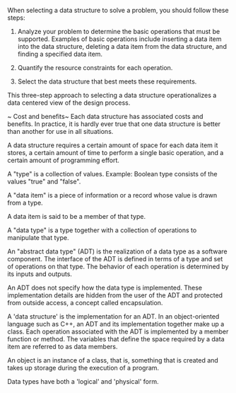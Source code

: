 When selecting a data structure to solve a problem, you should follow these steps:

1. Analyze your problem to determine the basic operations that must be supported. Examples of basic operations include inserting a data item into the data structure, deleting a data item from the data structure, and finding a specified data item.

2. Quantify the resource constraints for each operation.

3. Select the data structure that best meets these requirements.

This three-step approach to selecting a data structure operationalizes a data centered view of the design process.

~ Cost and benefits~
Each data structure has associated costs and benefits. In practice, it is hardly ever true that one data structure is better than another for use in all situations.

A data structure requires a certain amount of space for each data item it stores, a certain amount of time to perform a single basic operation, and a certain amount of programming effort.     

A "type" is a collection of values. Example: Boolean type consists of the values "true" and "false".

A "data item" is a piece of information or a record whose value is drawn from a type.

A data item is said to be a member of that type.

A "data type" is a type together with a collection of operations to manipulate that type. 

An "abstract data type" (ADT) is the realization of a data type as a software component. The interface of the ADT is defined in terms of a type and set of operations on that type. The behavior of each operation is determined by its inputs and outputs.

An ADT does not specify how the data type is implemented. These implementation details are hidden from the user of the ADT and protected from outside access, a concept called encapsulation. 

A 'data structure' is the implementation for an ADT. In an object-oriented language such as C++, an ADT and its implementation together make up a class. Each operation associated with the ADT is implemented by a member function or method. The variables that define the space required by a data item are referred to as data members. 

An object is an instance of a class, that is, something that is created and takes up storage during the execution of a program.

Data types have both a 'logical' and 'physical' form. 